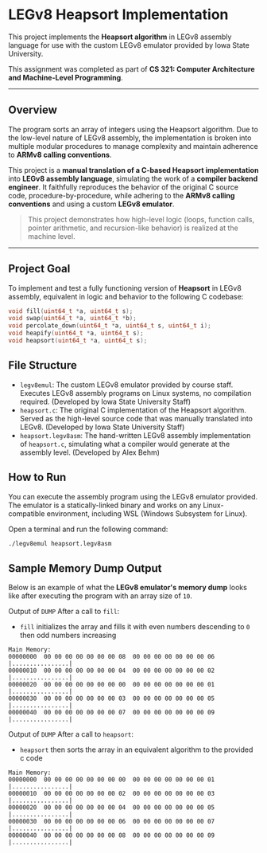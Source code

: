 # LEGv8 Heapsort Implementation

This project implements the **Heapsort algorithm** in LEGv8 assembly language for use with the custom LEGv8 emulator provided by Iowa State University.

This assignment was completed as part of **CS 321: Computer Architecture and Machine-Level Programming**.

---

## Overview

The program sorts an array of integers using the Heapsort algorithm. Due to the low-level nature of LEGv8 assembly, the implementation is broken into multiple modular procedures to manage complexity and maintain adherence to **ARMv8 calling conventions**.

This project is a **manual translation of a C-based Heapsort implementation** into **LEGv8 assembly language**, simulating the work of a **compiler backend engineer**. It faithfully reproduces the behavior of the original C source code, procedure-by-procedure, while adhering to the **ARMv8 calling conventions** and using a custom **LEGv8 emulator**.

> This project demonstrates how high-level logic (loops, function calls, pointer arithmetic, and recursion-like behavior) is realized at the machine level.

---

## Project Goal

To implement and test a fully functioning version of **Heapsort** in LEGv8 assembly, equivalent in logic and behavior to the following C codebase:

```c
void fill(uint64_t *a, uint64_t s);
void swap(uint64_t *a, uint64_t *b);
void percolate_down(uint64_t *a, uint64_t s, uint64_t i);
void heapify(uint64_t *a, uint64_t s);
void heapsort(uint64_t *a, uint64_t s);
```

## File Structure

- `legv8emul`: The custom LEGv8 emulator provided by course staff. Executes LEGv8 assembly programs on Linux systems, no compilation required. (Developed by Iowa State University Staff)
- `heapsort.c`: The original C implementation of the Heapsort algorithm. Served as the high-level source code that was manually translated into LEGv8. (Developed by Iowa State University Staff)
- `heapsort.legv8asm`: The hand-written LEGv8 assembly implementation of `heapsort.c`, simulating what a compiler would generate at the assembly level. (Developed by Alex Behm)

## How to Run

You can execute the assembly program using the LEGv8 emulator provided. The emulator is a statically-linked binary and works on any Linux-compatible environment, including WSL (Windows Subsystem for Linux).

Open a terminal and run the following command:

```bash
./legv8emul heapsort.legv8asm
```
## Sample Memory Dump Output

Below is an example of what the **LEGv8 emulator's memory dump** looks like after executing the program with an array size of `10`.

Output of `DUMP` After a call to `fill`:

- `fill` initializes the array and fills it with even numbers descending to `0` then odd numbers increasing

```
Main Memory:
00000000  00 00 00 00 00 00 00 08  00 00 00 00 00 00 00 06  |................|
00000010  00 00 00 00 00 00 00 04  00 00 00 00 00 00 00 02  |................|
00000020  00 00 00 00 00 00 00 00  00 00 00 00 00 00 00 01  |................|
00000030  00 00 00 00 00 00 00 03  00 00 00 00 00 00 00 05  |................|
00000040  00 00 00 00 00 00 00 07  00 00 00 00 00 00 00 09  |................|
```
Output of `DUMP` After a call to `heapsort`:

- `heapsort` then sorts the array in an equivalent algorithm to the provided c code

```
Main Memory:
00000000  00 00 00 00 00 00 00 00  00 00 00 00 00 00 00 01  |................|
00000010  00 00 00 00 00 00 00 02  00 00 00 00 00 00 00 03  |................|
00000020  00 00 00 00 00 00 00 04  00 00 00 00 00 00 00 05  |................|
00000030  00 00 00 00 00 00 00 06  00 00 00 00 00 00 00 07  |................|
00000040  00 00 00 00 00 00 00 08  00 00 00 00 00 00 00 09  |................|
```








